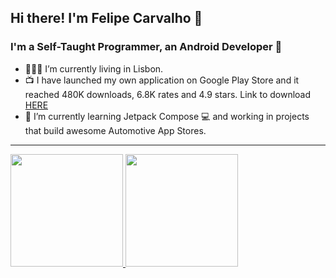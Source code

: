 ## Hi there! I'm Felipe Carvalho 👋
### I'm a Self-Taught Programmer, an Android Developer 🐞

- 👨🏻‍💻 I’m currently living in Lisbon.
- 📺 I have launched my own application on Google Play Store and it reached 480K downloads, 6.8K rates and 4.9 stars. Link to download <a href="https://play.google.com/store/apps/details?id=com.e4usolutions.metas" target="_blank">HERE</a>
- 🌱 I’m currently learning Jetpack Compose 💻 and working in projects that build awesome Automotive App Stores.

---

  <div>
  <a href="https://github.com/felipeajc">
  <img height="180em" src="https://github-readme-stats.vercel.app/api?username=felipeajc&show_icons=true&theme=dracula&include_all_commits=true&count_private=true"/>
  <img height="180em" src="https://github-readme-stats.vercel.app/api/top-langs/?username=felipeajc&layout=compact&langs_count=7&theme=dracula"/>
</div>
